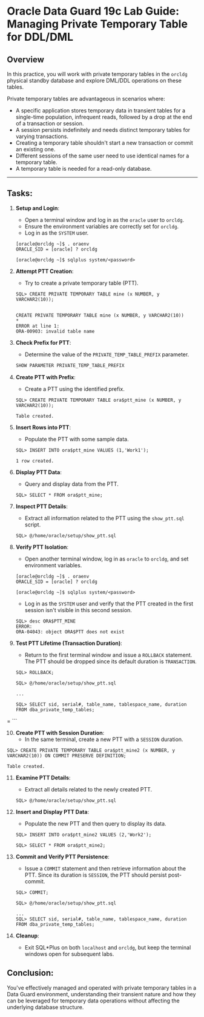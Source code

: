 # Oracle Data Guard 19c Lab Guide: Managing Private Temporary Table for DDL/DML

## Overview

In this practice, you will work with private temporary tables in the `orcldg` physical standby database and explore DML/DDL operations on these tables.

Private temporary tables are advantageous in scenarios where:
- A specific application stores temporary data in transient tables for a single-time population, infrequent reads, followed by a drop at the end of a transaction or session.
- A session persists indefinitely and needs distinct temporary tables for varying transactions.
- Creating a temporary table shouldn't start a new transaction or commit an existing one.
- Different sessions of the same user need to use identical names for a temporary table.
- A temporary table is needed for a read-only database.

---

## Tasks:

1. **Setup and Login**:
    - Open a terminal window and log in as the `oracle` user to `orcldg`.
    - Ensure the environment variables are correctly set for `orcldg`.
    - Log in as the `SYSTEM` user.

    ```
    [oracle@orcldg ~]$ . oraenv
    ORACLE_SID = [oracle] ? orcldg

    [oracle@orcldg ~]$ sqlplus system/<password>
    ```

2. **Attempt PTT Creation**:
    - Try to create a private temporary table (PTT).

    ```
    SQL> CREATE PRIVATE TEMPORARY TABLE mine (x NUMBER, y VARCHAR2(10));


    CREATE PRIVATE TEMPORARY TABLE mine (x NUMBER, y VARCHAR2(10))
    *
    ERROR at line 1:
    ORA-00903: invalid table name
    ```

3. **Check Prefix for PTT**:
    - Determine the value of the `PRIVATE_TEMP_TABLE_PREFIX` parameter.
    ```sql
    SHOW PARAMETER PRIVATE_TEMP_TABLE_PREFIX
    ```

4. **Create PTT with Prefix**:
    - Create a PTT using the identified prefix.

    ```
    SQL> CREATE PRIVATE TEMPORARY TABLE ora$ptt_mine (x NUMBER, y VARCHAR2(10));

    Table created.
    ```

5. **Insert Rows into PTT**:
    - Populate the PTT with some sample data.

    ```
    SQL> INSERT INTO ora$ptt_mine VALUES (1,'Work1');

    1 row created.
    ```

6. **Display PTT Data**:
    - Query and display data from the PTT.

    ```
    SQL> SELECT * FROM ora$ptt_mine;
    ```

7. **Inspect PTT Details**:
    - Extract all information related to the PTT using the `show_ptt.sql` script.
        
    ```
    SQL> @/home/oracle/setup/show_ptt.sql
    ```

8. **Verify PTT Isolation**:
    - Open another terminal window, log in as `oracle` to `orcldg`, and set environment variables.

     ```
    [oracle@orcldg ~]$ . oraenv
    ORACLE_SID = [oracle] ? orcldg
    
    [oracle@orcldg ~]$ sqlplus system/<password>
    ```

    - Log in as the `SYSTEM` user and verify that the PTT created in the first session isn't visible in this second session.

    ```
    SQL> desc ORA$PTT_MINE
    ERROR:
    ORA-04043: object ORA$PTT does not exist
    ```

9. **Test PTT Lifetime (Transaction Duration)**:
    - Return to the first terminal window and issue a `ROLLBACK` statement. The PTT should be dropped since its default duration is `TRANSACTION`.

    ```
    SQL> ROLLBACK;

    SQL> @/home/oracle/setup/show_ptt.sql

    ...

    SQL> SELECT sid, serial#, table_name, tablespace_name, duration FROM dba_private_temp_tables;
=
    ```

10. **Create PTT with Session Duration**:
    - In the same terminal, create a new PTT with a `SESSION` duration.

```
SQL> CREATE PRIVATE TEMPORARY TABLE ora$ptt_mine2 (x NUMBER, y VARCHAR2(10)) ON COMMIT PRESERVE DEFINITION;

Table created.
```

11. **Examine PTT Details**:
    - Extract all details related to the newly created PTT.

    ```
    SQL> @/home/oracle/setup/show_ptt.sql
    ```


12. **Insert and Display PTT Data**:
    - Populate the new PTT and then query to display its data.

    ```
    SQL> INSERT INTO ora$ptt_mine2 VALUES (2,'Work2');

    SQL> SELECT * FROM ora$ptt_mine2;
    ```

13. **Commit and Verify PTT Persistence**:
    - Issue a `COMMIT` statement and then retrieve information about the PTT. Since its duration is `SESSION`, the PTT should persist post-commit.

    ```
    SQL> COMMIT;

    SQL> @/home/oracle/setup/show_ptt.sql

    ...
    SQL> SELECT sid, serial#, table_name, tablespace_name, duration FROM dba_private_temp_tables;
    ```

14. **Cleanup**:
    - Exit SQL*Plus on both `localhost` and `orcldg`, but keep the terminal windows open for subsequent labs.



## Conclusion:

You've effectively managed and operated with private temporary tables in a Data Guard environment, understanding their transient nature and how they can be leveraged for temporary data operations without affecting the underlying database structure.
